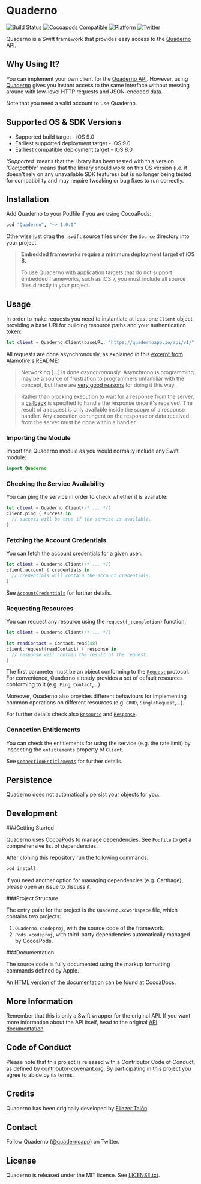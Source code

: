 # Quaderno

[![Build Status](https://travis-ci.org/quaderno/quaderno-swift.svg)](https://travis-ci.org/quaderno/quaderno-swift)
[![Cocoapods Compatible](https://img.shields.io/cocoapods/v/Quaderno.svg)](https://img.shields.io/cocoapods/v/Quaderno.svg)
[![Platform](https://img.shields.io/cocoapods/p/Quaderno.svg?style=flat)](http://cocoadocs.org/docsets/Quaderno)
[![Twitter](https://img.shields.io/badge/twitter-@quadernoapp-blue.svg?style=flat)](https://twitter.com/quadernoapp)

Quaderno is a Swift framework that provides easy access to the [Quaderno API](https://github.com/recrea/quaderno-api).


## Why Using It?

You can implement your own client for the [Quaderno API](https://github.com/quaderno/quaderno-api). However, using [Quaderno](https://github.com/quaderno/quaderno-swift) gives you instant access to the same interface without messing around with low-level HTTP requests and JSON-encoded data.

Note that you need a valid account to use Quaderno.


## Supported OS & SDK Versions

* Supported build target - iOS 9.0
* Earliest supported deployment target - iOS 9.0
* Earliest compatible deployment target - iOS 8.0

*'Supported'* means that the library has been tested with this version. *'Compatible'* means that the library should work on this OS version (i.e. it doesn't rely on any unavailable SDK features) but is no longer being tested for compatibility and may require tweaking or bug fixes to run correctly.


## Installation

Add Quaderno to your Podfile if you are using CocoaPods:

```ruby
pod "Quaderno", "~> 1.0.0"
```

Otherwise just drag the `.swift` source files under the `Source` directory into your project.

> **Embedded frameworks require a minimum deployment target of iOS 8.**
>
> To use Quaderno with application targets that do not support embedded frameworks, such as iOS 7, you must include all source files directly in your project.


## Usage

In order to make requests you need to instantiate at least one `Client` object, providing a base URI for building resource paths and your authentication token:

```swift
let client = Quaderno.Client(baseURL: "https://quadernoapp.io/api/v1/", authenticationToken: "my token")
```

All requests are done asynchronously, as explained in this [excerpt from Alamofire's README](https://github.com/Alamofire/Alamofire/blob/master/README.md):

> Networking [...] is done _asynchronously_. Asynchronous programming may be a source of frustration to programmers unfamiliar with the concept, but there are [very good reasons](https://developer.apple.com/library/ios/qa/qa1693/_index.html) for doing it this way.

> Rather than blocking execution to wait for a response from the server, a [callback](http://en.wikipedia.org/wiki/Callback_%28computer_programming%29) is specified to handle the response once it's received. The result of a request is only available inside the scope of a response handler. Any execution contingent on the response or data received from the server must be done within a handler.

### Importing the Module

Import the Quaderno module as you would normally include any Swift module:

```swift
import Quaderno
```

### Checking the Service Availability

You can ping the service in order to check whether it is available:

```swift
let client = Quaderno.Client(/* ... */)
client.ping { success in
  // success will be true if the service is available.
}
```

### Fetching the Account Credentials

You can fetch the account credentials for a given user:

```swift
let client = Quaderno.Client(/* ... */)
client.account { credentials in
  // credentials will contain the account credentials.
}
```

See [`AccountCredentials`](https://github.com/quaderno/quaderno-swift/blob/master/Source/AccountCredentials.swift) for further details.

### Requesting Resources

You can request any resource using the `request(_:completion)` function:

```swift
let client = Quaderno.Client(/* ... */)

let readContact = Contact.read(48)
client.request(readContact) { response in
  // response will contain the result of the request.
}
```

The first parameter must be an object conforming to the [`Request`](https://github.com/quaderno/quaderno-swift/blob/master/Source/Request.swift) protocol. For convenience, Quaderno already provides a set of default resources conforming to it (e.g. `Ping`, `Contact`,...).

Moreover, Quaderno also provides different behaviours for implementing common operations on different resources (e.g. `CRUD`, `SingleRequest`,...).

For further details check also [`Resource`](https://github.com/quaderno/quaderno-swift/blob/master/Source/Response.swift) and [`Response`](https://github.com/quaderno/quaderno-swift/blob/master/Source/Response.swift).

### Connection Entitlements

You can check the entitlements for using the service (e.g. the rate limit) by inspecting the `entitlements` property of `Client`.

See [`ConnectionEntitlements`](https://github.com/quaderno/quaderno-swift/blob/master/Source/ConnectionEntitlements.swift) for further details.


## Persistence

Quaderno does not automatically persist your objects for you.


## Development

###Getting Started

Quaderno uses [CocoaPods](http://cocoapods.org) to manage dependencies. See `Podfile` to get a comprehensive list of dependencies.

After cloning this repository run the following commands:

```bash
pod install
```

If you need another option for managing dependencies (e.g. Carthage), please open an issue to discuss it.

###Project Structure

The entry point for the project is the `Quaderno.xcworkspace` file, which contains two projects:

1. `Quaderno.xcodeproj`, with the source code of the framework.
2. `Pods.xcodeproj`, with third-party dependencies automatically managed by CocoaPods.

###Documentation

The source code is fully documented using the markup formatting commands defined by Apple.

An [HTML version of the documentation](http://cocoadocs.org/docsets/Quaderno) can be found at [CocoaDocs](http://cocoadocs.org).


## More Information

Remember that this is only a Swift wrapper for the original API. If you want more information about the API itself, head to the original [API documentation](https://github.com/quaderno/quaderno-api).


## Code of Conduct

Please note that this project is released with a Contributor Code of Conduct, as defined by [contributor-covenant.org](http://contributor-covenant.org/version/1/4/). By participating in this project you agree to abide by its terms.


## Credits

Quaderno has been originally developed by [Eliezer Talón](https://github.com/elitalon).


## Contact

Follow Quaderno ([@quadernoapp](https://twitter.com/quadernoapp)) on Twitter.


## License

Quaderno is released under the MIT license. See [LICENSE.txt](https://github.com/quaderno/quaderno-swift/blob/master/LICENSE.txt).
